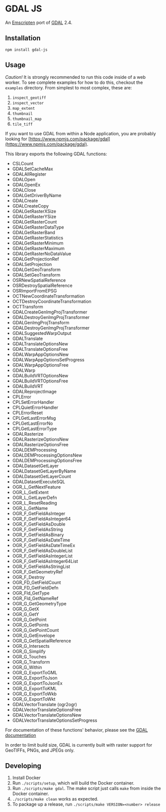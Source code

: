 GDAL JS
==============
An [Emscripten](https://github.com/kripken/emscripten) port of [GDAL](http://www.gdal.org) 2.4.

Installation
---------------
```
npm install gdal-js
```

Usage
---------------
*Caution!* It is strongly recommended to run this code inside of a web worker.
To see complete examples for how to do this, checkout the `examples` directory.
From simplest to most complex, these are:

1. `inspect_geotiff`
2. `inspect_vector`
3. `map_extent`
4. `thumbnail`
5. `thumbnail_map`
6. `tile_tiff`

If you want to use GDAL from within a Node application, you are probably looking
for [https://www.npmjs.com/package/gdal](https://www.npmjs.com/package/gdal).

This library exports the following GDAL functions:
- CSLCount
- GDALSetCacheMax
- GDALAllRegister
- GDALOpen
- GDALOpenEx
- GDALClose
- GDALGetDriverByName
- GDALCreate
- GDALCreateCopy
- GDALGetRasterXSize
- GDALGetRasterYSize
- GDALGetRasterCount
- GDALGetRasterDataType
- GDALGetRasterBand
- GDALGetRasterStatistics
- GDALGetRasterMinimum
- GDALGetRasterMaximum
- GDALGetRasterNoDataValue
- GDALGetProjectionRef
- GDALSetProjection
- GDALGetGeoTransform
- GDALSetGeoTransform
- OSRNewSpatialReference
- OSRDestroySpatialReference
- OSRImportFromEPSG
- OCTNewCoordinateTransformation
- OCTDestroyCoordinateTransformation
- OCTTransform
- GDALCreateGenImgProjTransformer
- GDALDestroyGenImgProjTransformer
- GDALGenImgProjTransform
- GDALDestroyGenImgProjTransformer
- GDALSuggestedWarpOutput
- GDALTranslate
- GDALTranslateOptionsNew
- GDALTranslateOptionsFree
- GDALWarpAppOptionsNew
- GDALWarpAppOptionsSetProgress
- GDALWarpAppOptionsFree
- GDALWarp
- GDALBuildVRTOptionsNew
- GDALBuildVRTOptionsFree
- GDALBuildVRT
- GDALReprojectImage
- CPLError
- CPLSetErrorHandler
- CPLQuietErrorHandler
- CPLErrorReset
- CPLGetLastErrorMsg
- CPLGetLastErrorNo
- CPLGetLastErrorType
- GDALRasterize
- GDALRasterizeOptionsNew
- GDALRasterizeOptionsFree
- GDALDEMProcessing
- GDALDEMProcessingOptionsNew
- GDALDEMProcessingOptionsFree
- GDALDatasetGetLayer
- GDALDatasetGetLayerByName
- GDALDatasetGetLayerCount
- GDALDatasetExecuteSQL
- OGR\_L\_GetNextFeature
- OGR\_L\_GetExtent
- OGR\_L\_GetLayerDefn
- OGR\_L\_ResetReading
- OGR\_L\_GetName
- OGR\_F\_GetFieldAsInteger
- OGR\_F\_GetFieldAsInteger64
- OGR\_F\_GetFieldAsDouble
- OGR\_F\_GetFieldAsString
- OGR\_F\_GetFieldAsBinary
- OGR\_F\_GetFieldAsDateTime
- OGR\_F\_GetFieldAsDateTimeEx
- OGR\_F\_GetFieldAsDoubleList
- OGR\_F\_GetFieldAsIntegerList
- OGR\_F\_GetFieldAsInteger64List
- OGR\_F\_GetFieldAsStringList
- OGR\_F\_GetGeometryRef
- OGR\_F\_Destroy
- OGR\_FD\_GetFieldCount
- OGR\_FD\_GetFieldDefn
- OGR\_Fld\_GetType
- OGR\_Fld\_GetNameRef
- OGR\_G\_GetGeometryType
- OGR\_G\_GetX
- OGR\_G\_GetY
- OGR\_G\_GetPoint
- OGR\_G\_GetPoints
- OGR\_G\_GetPointCount
- OGR\_G\_GetEnvelope
- OGR\_G\_GetSpatialReference
- OGR\_G\_Intersects
- OGR\_G\_Simplify
- OGR\_G\_Touches
- OGR\_G\_Transform
- OGR\_G\_Within
- OGR\_G\_ExportToGML
- OGR\_G\_ExportToJson
- OGR\_G\_ExportToJsonEx
- OGR\_G\_ExportToKML
- OGR\_G\_ExportToWkb
- OGR\_G\_ExportToWkt
- GDALVectorTranslate (ogr2ogr)
- GDALVectorTranslateOptionsFree
- GDALVectorTranslateOptionsNew
- GDALVectorTranslateOptionsSetProgress

For documentation of these functions' behavior, please see the
[GDAL documentation](http://www.gdal.org/gdal_8h.html)

In order to limit build size, GDAL is currently built with raster support for GeoTIFFs, PNGs, and JPEGs only.

Developing
-----------
1. Install Docker
2. Run `./scripts/setup`, which will build the Docker container.
3. Run `./scripts/make gdal`. The make script just calls `make` from inside the Docker container.
4. `./scripts/make clean` works as expected.
5. To package up a release, run `./scripts/make VERSION=<number> release`

